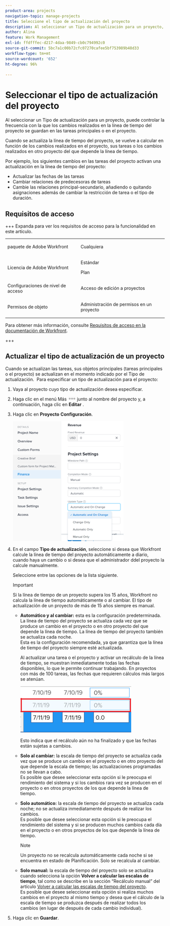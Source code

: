 ```yaml
---
product-area: projects
navigation-topic: manage-projects
title: Seleccione el tipo de actualización del proyecto
description: Al seleccionar un Tipo de actualización para un proyecto, puede controlar la frecuencia con la que los cambios realizados en la línea de tiempo del proyecto se guardan en las tareas principales o en el proyecto.
author: Alina
feature: Work Management
exl-id: ffdfffec-d217-4daa-9849-cb0c794992c0
source-git-commit: 5bc7a1c00b72cfc07270cafee5bf753989b48d33
workflow-type: tm+mt
source-wordcount: '652'
ht-degree: 96%

---
```


# Seleccionar el tipo de actualización del proyecto

Al seleccionar un Tipo de actualización para un proyecto, puede controlar la frecuencia con la que los cambios realizados en la línea de tiempo del proyecto se guardan en las tareas principales o en el proyecto.

Cuando se actualiza la línea de tiempo del proyecto, se vuelve a calcular en función de los cambios realizados en el proyecto, sus tareas o los cambios realizados en otro proyecto del que depende la línea de tiempo.

Por ejemplo, los siguientes cambios en las tareas del proyecto activan una actualización en la línea de tiempo del proyecto:

* Actualizar las fechas de las tareas
* Cambiar relaciones de predecesoras de tareas
* Cambie las relaciones principal-secundario, añadiendo o quitando asignaciones además de cambiar la restricción de tarea o el tipo de duración.

## Requisitos de acceso

+++ Expanda para ver los requisitos de acceso para la funcionalidad en este artículo. 

<table style="table-layout:auto"> 
 <col> 
 <col> 
 <tbody> 
  <tr> 
   <td role="rowheader">paquete de Adobe Workfront</td> 
   <td> <p>Cualquiera</p> </td> 
  </tr> 
  <tr> 
   <td role="rowheader">Licencia de Adobe Workfront</td> 
   <td><p>Estándar</p> 
   <p>Plan</p> </td> 
  </tr> 
  <tr> 
   <td role="rowheader">Configuraciones de nivel de acceso</td> 
   <td> <p>Acceso de edición a proyectos</p> </td> 
  </tr> 
  <tr> 
   <td role="rowheader">Permisos de objeto</td> 
   <td> <p>Administración de permisos en un proyecto</p> </td> 
  </tr> 
 </tbody> 
</table>

Para obtener más información, consulte [Requisitos de acceso en la documentación de Workfront](/help/quicksilver/administration-and-setup/add-users/access-levels-and-object-permissions/access-level-requirements-in-documentation.md).

+++

## Actualizar el tipo de actualización de un proyecto

Cuando se actualizan las tareas, sus objetos principales (tareas principales o el proyecto) se actualizan en el momento indicado por el Tipo de actualización.  Para especificar un tipo de actualización para el proyecto:

1. Vaya al proyecto cuyo tipo de actualización desea especificar.
1. Haga clic en el menú Más ![Más icono](assets/more-icon.png) junto al nombre del proyecto y, a continuación, haga clic en **Editar** .

1. Haga clic en **Proyecto** **Configuración**.

   ![](assets/update-type-field-on-project-edit-box-nwe-350x378.png)

1. En el campo **Tipo de actualización**, seleccione si desea que Workfront calcule la línea de tiempo del proyecto automáticamente a diario, cuando haya un cambio o si desea que el administrador ddel proyecto la calcule manualmente.

   Seleccione entre las opciones de la lista siguiente. 

   >[!IMPORTANT]
   >
   >Si la línea de tiempo de un proyecto supera los 15 años, Workfront no calcula la línea de tiempo automáticamente o al cambiar. El tipo de actualización de un proyecto de más de 15 años siempre es manual.

   * **Automático y al cambiar:** esta es la configuración predeterminada. La línea de tiempo del proyecto se actualiza cada vez que se produce un cambio en el proyecto o en otro proyecto del que depende la línea de tiempo. La línea de tiempo del proyecto también se actualiza cada noche. \
     Esta es la configuración recomendada, ya que garantiza que la línea de tiempo del proyecto siempre esté actualizada.

     Al actualizar una tarea o el proyecto y activar un recálculo de la línea de tiempo, se muestran inmediatamente todas las fechas disponibles, lo que le permite continuar trabajando. En proyectos con más de 100 tareas, las fechas que requieren cálculos más largos se atenúan.

     ![](assets/dates-dimmed-when-insline-editing-350x146.png)

     Esto indica que el recálculo aún no ha finalizado y que las fechas están sujetas a cambios.

   * **Solo al cambiar:** la escala de tiempo del proyecto se actualiza cada vez que se produce un cambio en el proyecto o en otro proyecto del que depende la escala de tiempo; las actualizaciones programadas no se llevan a cabo.\
     Es posible que desee seleccionar esta opción si le preocupa el rendimiento del sistema y si los cambios rara vez se producen en el proyecto o en otros proyectos de los que depende la línea de tiempo.

   * **Solo automático:** la escala de tiempo del proyecto se actualiza cada noche; no se actualiza inmediatamente después de realizar los cambios.\
     Es posible que desee seleccionar esta opción si le preocupa el rendimiento del sistema y si se producen muchos cambios cada día en el proyecto o en otros proyectos de los que depende la línea de tiempo.

     >[!NOTE]
     >
     >Un proyecto no se recalcula automáticamente cada noche si se encuentra en estado de Planificación. Solo se recalcula al cambiar.

   * **Solo manual:** la escala de tiempo del proyecto solo se actualiza cuando selecciona la opción **Volver a calcular las escalas de tiempo**, tal como se describe en la sección “Recálculo manual” del artículo [Volver a calcular las escalas de tiempo del proyecto](../../../manage-work/projects/manage-projects/recalculate-project-timeline.md).\
     Es posible que desee seleccionar esta opción si realiza muchos cambios en el proyecto al mismo tiempo y desea que el cálculo de la escala de tiempo se produzca después de realizar todos los cambios (en lugar de después de cada cambio individual).

1. Haga clic en **Guardar**.
